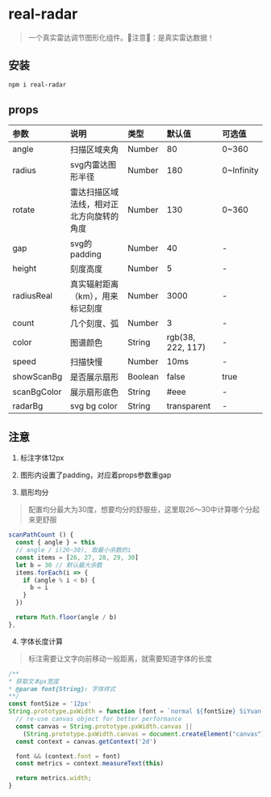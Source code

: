 # real-radar

> 一个真实雷达调节图形化组件。🎃注意🎃：是真实雷达数据！

## 安装

```bash
npm i real-radar
```

## props

参数|说明|类型|默认值|可选值
:---|:---|:---|:---|:---|
angle|扫描区域夹角|Number|80|0~360
radius|svg内雷达图形半径|Number|180|0~Infinity
rotate|雷达扫描区域法线，相对正北方向旋转的角度|Number|130|0~360
gap|svg的padding|Number|40|-
height|刻度高度|Number|5|-
radiusReal|真实辐射距离（km），用来标记刻度|Number|3000|-
count|几个刻度、弧|Number|3|-
color|图谱颜色|String|rgb(38, 222, 117)|-
speed|扫描快慢|Number|10ms|-
showScanBg|是否展示扇形|Boolean|false|true
scanBgColor|展示扇形底色|String|#eee|-
radarBg|svg bg color|String|transparent|-

## 注意

1. 标注字体12px

2. 图形内设置了padding，对应着props参数重gap

3. 扇形均分

> 配置均分最大为30度，想要均分的舒服些，这里取26～30中计算哪个分起来更舒服

```js
scanPathCount () {
  const { angle } = this
  // angle / i(26~30), 取最小余数的i
  const items = [26, 27, 28, 29, 30]
  let b = 30 // 默认最大余数
  items.forEach(i => {
    if (angle % i < b) {
      b = i
    }
  })

  return Math.floor(angle / b)
},
```

4. 字体长度计算

> 标注需要让文字向前移动一般距离，就需要知道字体的长度

```js
/**
* 获取文本px宽度
* @param font{String}: 字体样式
**/
const fontSize = '12px'
String.prototype.pxWidth = function (font = `normal ${fontSize} SiYuan`) {
  // re-use canvas object for better performance
  const canvas = String.prototype.pxWidth.canvas ||
    (String.prototype.pxWidth.canvas = document.createElement("canvas"))
  const context = canvas.getContext('2d')

  font && (context.font = font)
  const metrics = context.measureText(this)

  return metrics.width;
}
```

